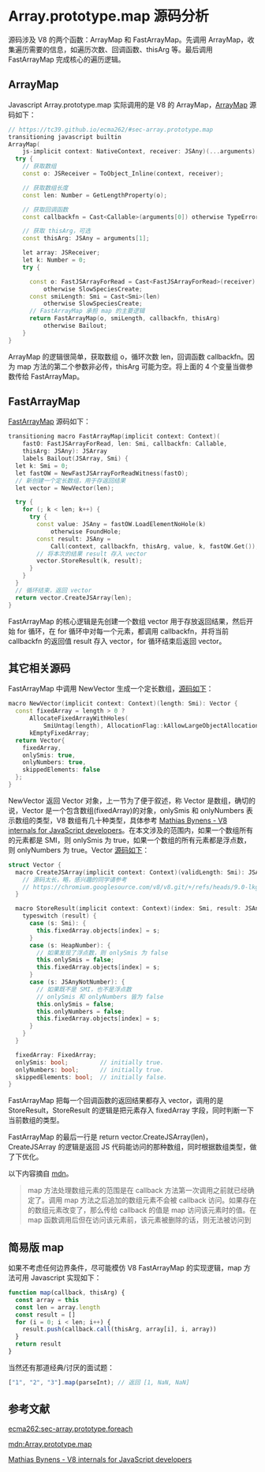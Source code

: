 # Array.prototype.map 源码分析

源码涉及 V8 的两个函数：ArrayMap 和 FastArrayMap。先调用 ArrayMap，收集遍历需要的信息，如遍历次数、回调函数、thisArg 等。最后调用 FastArrayMap 完成核心的遍历逻辑。

## ArrayMap

Javascript Array.prototype.map 实际调用的是 V8 的 ArrayMap，[ArrayMap](https://chromium.googlesource.com/v8/v8.git/+/refs/heads/9.0-lkgr/src/builtins/array-map.tq#229) 源码如下：

```c++
// https://tc39.github.io/ecma262/#sec-array.prototype.map
transitioning javascript builtin
ArrayMap(
    js-implicit context: NativeContext, receiver: JSAny)(...arguments): JSAny {
  try {
    // 获取数组
    const o: JSReceiver = ToObject_Inline(context, receiver);

    // 获取数组长度
    const len: Number = GetLengthProperty(o);

    // 获取回调函数
    const callbackfn = Cast<Callable>(arguments[0]) otherwise TypeError;

    // 获取 thisArg，可选
    const thisArg: JSAny = arguments[1];

    let array: JSReceiver;
    let k: Number = 0;
    try {

      const o: FastJSArrayForRead = Cast<FastJSArrayForRead>(receiver)
          otherwise SlowSpeciesCreate;
      const smiLength: Smi = Cast<Smi>(len)
          otherwise SlowSpeciesCreate;
      // FastArrayMap 承担 map 的主要逻辑
      return FastArrayMap(o, smiLength, callbackfn, thisArg)
          otherwise Bailout;
    }
}
```

ArrayMap 的逻辑很简单，获取数组 o，循环次数 len，回调函数 callbackfn。因为 map 方法的第二个参数非必传，thisArg 可能为空。将上面的 4 个变量当做参数传给 FastArrayMap。

## FastArrayMap

[FastArrayMap](https://chromium.googlesource.com/v8/v8.git/+/refs/heads/9.0-lkgr/src/builtins/array-map.tq#192) 源码如下：

```c++
transitioning macro FastArrayMap(implicit context: Context)(
    fastO: FastJSArrayForRead, len: Smi, callbackfn: Callable,
    thisArg: JSAny): JSArray
    labels Bailout(JSArray, Smi) {
  let k: Smi = 0;
  let fastOW = NewFastJSArrayForReadWitness(fastO);
  // 新创建一个定长数组，用于存返回结果
  let vector = NewVector(len);

  try {
    for (; k < len; k++) {
      try {
        const value: JSAny = fastOW.LoadElementNoHole(k)
            otherwise FoundHole;
        const result: JSAny =
            Call(context, callbackfn, thisArg, value, k, fastOW.Get());
        // 将本次的结果 result 存入 vector    
        vector.StoreResult(k, result);
      }
    }
  }
  // 循环结束，返回 vector
  return vector.CreateJSArray(len);
}
```

FastArrayMap 的核心逻辑是先创建一个数组 vector 用于存放返回结果，然后开始 for 循环，在 for 循环中对每一个元素，都调用 callbackfn，并将当前 callbackfn 的返回值 result 存入 vector，for 循环结束后返回 vector。

## 其它相关源码

FastArrayMap 中调用 NewVector 生成一个定长数组，[源码如下](https://chromium.googlesource.com/v8/v8.git/+/refs/heads/9.0-lkgr/src/builtins/array-map.tq#179)：

```c++
macro NewVector(implicit context: Context)(length: Smi): Vector {
  const fixedArray = length > 0 ?
      AllocateFixedArrayWithHoles(
          SmiUntag(length), AllocationFlag::kAllowLargeObjectAllocation) :
      kEmptyFixedArray;
  return Vector{
    fixedArray,
    onlySmis: true,
    onlyNumbers: true,
    skippedElements: false
  };
}
```

NewVector 返回 Vector 对象，上一节为了便于叙述，称 Vector 是数组，确切的说，Vector 是一个包含数组(fixedArray)的对象，onlySmis 和 onlyNumbers 表示数组的类型，V8 数组有几十种类型，具体参考 [Mathias Bynens - V8 internals for JavaScript developers](https://www.youtube.com/watch?v=m9cTaYI95Zc&t=33s)。在本文涉及的范围内，如果一个数组所有的元素都是 SMI，则 onlySmis 为 true，如果一个数组的所有元素都是浮点数，则 onlyNumbers 为 true。Vector [源码如下](https://chromium.googlesource.com/v8/v8.git/+/refs/heads/9.0-lkgr/src/builtins/array-map.tq#99)：

```c++
struct Vector {
  macro CreateJSArray(implicit context: Context)(validLength: Smi): JSArray {
    // 源码太长，略，感兴趣的同学请参考
    // https://chromium.googlesource.com/v8/v8.git/+/refs/heads/9.0-lkgr/src/builtins/array-map.tq#104
  }

  macro StoreResult(implicit context: Context)(index: Smi, result: JSAny) {
    typeswitch (result) {
      case (s: Smi): {
        this.fixedArray.objects[index] = s;
      }
      case (s: HeapNumber): {
        // 如果发现了浮点数，则 onlySmis 为 false
        this.onlySmis = false;
        this.fixedArray.objects[index] = s;
      }
      case (s: JSAnyNotNumber): {
        // 如果既不是 SMI，也不是浮点数
        // onlySmis 和 onlyNumbers 皆为 false
        this.onlySmis = false;
        this.onlyNumbers = false;
        this.fixedArray.objects[index] = s;
      }
    }
  }

  fixedArray: FixedArray;
  onlySmis: bool;         // initially true.
  onlyNumbers: bool;      // initially true.
  skippedElements: bool;  // initially false.
}
```

FastArrayMap 把每一个回调函数的返回结果都存入 vector，调用的是 StoreResult，StoreResult 的逻辑是把元素存入 fixedArray 字段，同时判断一下当前数组的类型。

FastArrayMap 的最后一行是 return vector.CreateJSArray(len)，CreateJSArray 的逻辑是返回 JS 代码能访问的那种数组，同时根据数组类型，做了下优化。


以下内容摘自 [mdn](https://developer.mozilla.org/zh-CN/docs/Web/JavaScript/Reference/Global_Objects/Array/map)。

> map 方法处理数组元素的范围是在 callback 方法第一次调用之前就已经确定了。调用 map 方法之后追加的数组元素不会被 callback 访问。如果存在的数组元素改变了，那么传给 callback 的值是 map 访问该元素时的值。在 map 函数调用后但在访问该元素前，该元素被删除的话，则无法被访问到


## 简易版 map

如果不考虑任何边界条件，尽可能模仿 V8 FastArrayMap 的实现逻辑，map 方法可用 Javascript 实现如下：

```Javascript
function map(callback, thisArg) {
  const array = this
  const len = array.length
  const result = []
  for (i = 0; i < len; i++) {
    result.push(callback.call(thisArg, array[i], i, array))
  }
  return result
}
```

当然还有那道经典/讨厌的面试题：

```Javascript
["1", "2", "3"].map(parseInt); // 返回 [1, NaN, NaN]
```

## 参考文献

[ecma262:sec-array.prototype.foreach](https://tc39.es/ecma262/#sec-array.prototype.foreach)

[mdn:Array.prototype.map](https://developer.mozilla.org/zh-CN/docs/Web/JavaScript/Reference/Global_Objects/Array/map)

[Mathias Bynens - V8 internals for JavaScript developers](https://www.youtube.com/watch?v=m9cTaYI95Zc&t=33s)


















